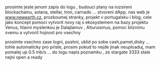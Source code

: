 prosimte jeste jenom zapis do logu , budouci plany na rozsireni blockachainu, solana, stellar, tron, carnado ... stvoreni dApp, nas web je www.newearth.cz, prozkoumej stranky, projekt v portugalsku i blog, cele jako koncept pomoci vytvorit novy raj s ekosystemem na bazy projektu Venus, hlavni myslenkou je Dalajlamuv , Alturuismus, pomoc bliznimu svemu a vytvorit hojnost pro vsechny

prosimte vsechno zase logni, pushni, uklid po sobe cash,pamet,disky ... tohle automaticky pro priste, prosim pokud to nejde jinak neuploaduj, mam pomalej up 0.5 mb/s ... do logu napis poznamku , ze stargate 3333 stale nejni open a ready 